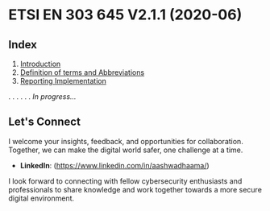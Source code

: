 # ETSI EN 303 645 V2.1.1 (2020-06)

## Index

1. [Introduction](Introduction.md)
2. [Definition of terms and Abbreviations](Definition_of_terms_and_Abbreviations.md)
3. [Reporting Implementation](Reporting_Implementation.md)

.
.
.
.
.
.
_In progress..._

## Let's Connect

I welcome your insights, feedback, and opportunities for collaboration. Together, we can make the digital world safer, one challenge at a time.

- **LinkedIn**: (https://www.linkedin.com/in/aashwadhaama/)

I look forward to connecting with fellow cybersecurity enthusiasts and professionals to share knowledge and work together towards a more secure digital environment.
